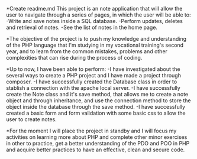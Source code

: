 *Create readme.md
This project is an note application that will allow the user to navigate through a series of pages, in which the user will be able to:
  -Write and save notes inside a SQL database.
  -Perform updates, deletes and retrieval of notes.
  -See the list of notes in the home page.

*The objective of the project is to push my knowledge and understanding of the PHP language that I'm studying in my vocational training's second year, and to learn from the common mistakes, problems and other complexities that can rise during the process of coding.

*Up to now, I have been able to perform:
  -I have investigated about the several ways to create a PHP project and I have made a project through composer.
  -I have successfully created the Database class in order to stablish a connection with the apache local server.
  -I have successfully create the Note class and it's save method, that allows me to create a note object and through inheritance, and use the connection method to       store the object inside the database through the save method.
  -I have successfully created a basic form and form validation with some basic css to allow the user to create notes.

  *For the moment I will place the project in standby and I will focus my activities on learning more about PHP and complete other minor exercises in other to           practice, get a better understanding of the PDO and POO in PHP and acquire better practices to have an effective, clean and secure code.
